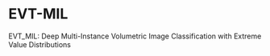 # EVT-MIL
EVT_MIL: Deep Multi-Instance Volumetric Image Classification with Extreme Value Distributions

